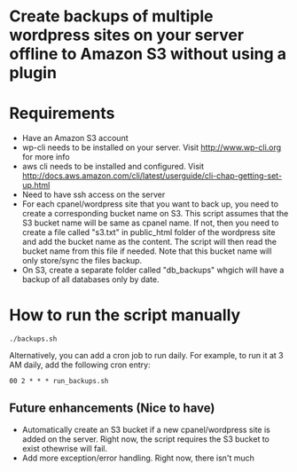 # Create backups of multiple wordpress sites on your server offline to Amazon S3 without using a plugin

# Requirements

- Have an Amazon S3 account
- wp-cli needs to be installed on your server. Visit http://www.wp-cli.org for more info
- aws cli needs to be installed and configured. Visit http://docs.aws.amazon.com/cli/latest/userguide/cli-chap-getting-set-up.html
- Need to have ssh access on the server
- For each cpanel/wordpress site that you want to back up, you need to create a corresponding bucket name on S3. This script assumes that the S3 bucket name will be same as cpanel name. If not, then you need to create a file called "s3.txt" in public_html folder of the wordpress site and add the bucket name as the content. The script will then read the bucket name from this file if needed. Note that this bucket name will only store/sync the files backup. 
- On S3, create a separate folder called "db_backups" whgich will have a backup of all databases only by date. 

# How to run the script manually

    ./backups.sh
    
Alternatively, you can add a cron job to run daily. For example, to run it at 3 AM daily, add the following cron entry:

    00 2 * * * run_backups.sh

## Future enhancements (Nice to have)

- Automatically create an S3 bucket if a new cpanel/wordpress site is added on the server. Right now, the script requires the S3 bucket to exist othewrise will fail.
- Add more exception/error handling. Right now, there isn't much

